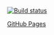[![Build status](https://ci.appveyor.com/api/projects/status/b6emyk2fdf4swr4o?svg=true)](https://ci.appveyor.com/project/MaxKrch/react-lesson5)

[GitHub Pages](https://maxkrch.github.io/react-lesson5/)